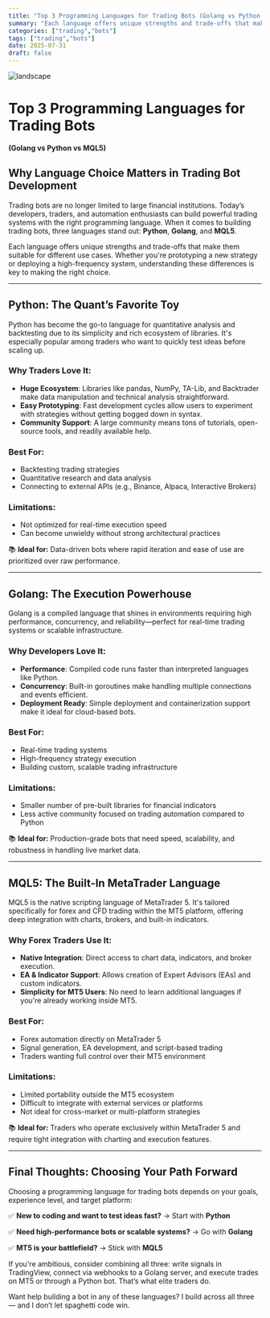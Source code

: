 ```yaml
---
title: "Top 3 Programming Languages for Trading Bots (Golang vs Python vs MQL5)"
summary: "Each language offers unique strengths and trade-offs that make them suitable for different use cases."
categories: ["trading","bots"]
tags: ["trading","bots"]
date: 2025-07-31
draft: false
---
```

![landscape](cover.jpg "Photos by nenjo")
# Top 3 Programming Languages for Trading Bots  
**(Golang vs Python vs MQL5)**

## Why Language Choice Matters in Trading Bot Development

Trading bots are no longer limited to large financial institutions. Today’s developers, traders, and automation enthusiasts can build powerful trading systems with the right programming language. When it comes to building trading bots, three languages stand out: **Python**, **Golang**, and **MQL5**.

Each language offers unique strengths and trade-offs that make them suitable for different use cases. Whether you're prototyping a new strategy or deploying a high-frequency system, understanding these differences is key to making the right choice.

---

## Python: The Quant’s Favorite Toy

Python has become the go-to language for quantitative analysis and backtesting due to its simplicity and rich ecosystem of libraries. It's especially popular among traders who want to quickly test ideas before scaling up.

### Why Traders Love It:
- **Huge Ecosystem**: Libraries like pandas, NumPy, TA-Lib, and Backtrader make data manipulation and technical analysis straightforward.
- **Easy Prototyping**: Fast development cycles allow users to experiment with strategies without getting bogged down in syntax.
- **Community Support**: A large community means tons of tutorials, open-source tools, and readily available help.

### Best For:
- Backtesting trading strategies
- Quantitative research and data analysis
- Connecting to external APIs (e.g., Binance, Alpaca, Interactive Brokers)

### Limitations:
- Not optimized for real-time execution speed
- Can become unwieldy without strong architectural practices

📚 **Ideal for:** Data-driven bots where rapid iteration and ease of use are prioritized over raw performance.

---

## Golang: The Execution Powerhouse

Golang is a compiled language that shines in environments requiring high performance, concurrency, and reliability—perfect for real-time trading systems or scalable infrastructure.

### Why Developers Love It:
- **Performance**: Compiled code runs faster than interpreted languages like Python.
- **Concurrency**: Built-in goroutines make handling multiple connections and events efficient.
- **Deployment Ready**: Simple deployment and containerization support make it ideal for cloud-based bots.

### Best For:
- Real-time trading systems
- High-frequency strategy execution
- Building custom, scalable trading infrastructure

### Limitations:
- Smaller number of pre-built libraries for financial indicators
- Less active community focused on trading automation compared to Python

📚 **Ideal for:** Production-grade bots that need speed, scalability, and robustness in handling live market data.

---

## MQL5: The Built-In MetaTrader Language

MQL5 is the native scripting language of MetaTrader 5. It's tailored specifically for forex and CFD trading within the MT5 platform, offering deep integration with charts, brokers, and built-in indicators.

### Why Forex Traders Use It:
- **Native Integration**: Direct access to chart data, indicators, and broker execution.
- **EA & Indicator Support**: Allows creation of Expert Advisors (EAs) and custom indicators.
- **Simplicity for MT5 Users**: No need to learn additional languages if you're already working inside MT5.

### Best For:
- Forex automation directly on MetaTrader 5
- Signal generation, EA development, and script-based trading
- Traders wanting full control over their MT5 environment

### Limitations:
- Limited portability outside the MT5 ecosystem
- Difficult to integrate with external services or platforms
- Not ideal for cross-market or multi-platform strategies

📚 **Ideal for:** Traders who operate exclusively within MetaTrader 5 and require tight integration with charting and execution features.

---

## Final Thoughts: Choosing Your Path Forward

Choosing a programming language for trading bots depends on your goals, experience level, and target platform:

✅ **New to coding and want to test ideas fast?** → Start with **Python**

✅ **Need high-performance bots or scalable systems?** → Go with **Golang**

✅ **MT5 is your battlefield?** → Stick with **MQL5**

If you're ambitious, consider combining all three: write signals in TradingView, connect via webhooks to a Golang server, and execute trades on MT5 or through a Python bot. That’s what elite traders do.

Want help building a bot in any of these languages? I build across all three — and I don’t let spaghetti code win.
    